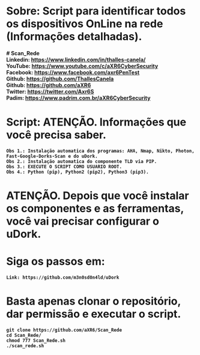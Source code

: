 # Sobre: Script para identificar todos os dispositivos OnLine na rede (Informações detalhadas). <br>

<b># Scan_Rede<b><br>
Linkedin: https://www.linkedin.com/in/thalles-canela/ <br>
YouTube:  https://www.youtube.com/c/aXR6CyberSecurity <br>
Facebook: https://www.facebook.com/axr6PenTest <br>
Github:   https://github.com/ThallesCanela <br>
Github:   https://github.com/aXR6 <br>
Twitter:  https://twitter.com/Axr6S <br>
Padim:    https://www.padrim.com.br/aXR6CyberSecurity <br>

# Script: ATENÇÃO. Informações que você precisa saber.
```
Obs 1.: Instalação automatica dos programas: AHA, Nmap, Nikto, Photon, Fast-Google-Dorks-Scan e do uDork.
Obs 2.: Instalação automatica do componente TLD via PIP.
Obs 3.: EXECUTE O SCRIPT COMO USUARIO ROOT.
Obs 4.: Python (pip), Python2 (pip2), Python3 (pip3).
```

# ATENÇÃO. Depois que você instalar os componentes e as ferramentas, você vai precisar configurar o uDork.
# Siga os passos em:
```
Link: https://github.com/m3n0sd0n4ld/uDork
```

# Basta apenas clonar o repositório, dar permissão e executar o script.
```
git clone https://github.com/aXR6/Scan_Rede
cd Scan_Rede/
chmod 777 Scan_Rede.sh
./scan_rede.sh
```
